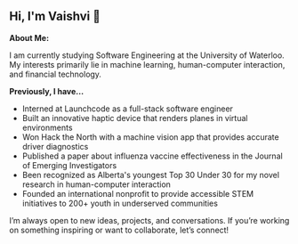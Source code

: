 ## Hi, I'm Vaishvi 👋

**About Me:**

I am currently studying Software Engineering at the University of Waterloo. My interests primarily lie in machine learning, human-computer interaction, and financial technology.

**Previously, I have...**
* Interned at Launchcode as a full-stack software engineer
* Built an innovative haptic device that renders planes in virtual environments
* Won Hack the North with a machine vision app that provides accurate driver diagnostics
* Published a paper about influenza vaccine effectiveness in the Journal of Emerging Investigators
* Been recognized as Alberta's youngest Top 30 Under 30 for my novel research in human-computer interaction
* Founded an international nonprofit to provide accessible STEM initiatives to 200+ youth in underserved communities

I’m always open to new ideas, projects, and conversations. If you’re working on something inspiring or want to collaborate, let’s connect!
